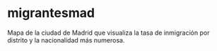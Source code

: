 # migrantesmad
Mapa de la ciudad de Madrid que visualiza la tasa de inmigración por distrito y la nacionalidad más numerosa.
